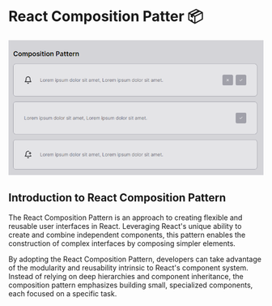 # React Composition Patter 📦

![Notification Component](public/component-01.PNG)

## Introduction to React Composition Pattern

The React Composition Pattern is an approach to creating flexible and reusable user interfaces in React. Leveraging React's unique ability to create and combine independent components, this pattern enables the construction of complex interfaces by composing simpler elements.

By adopting the React Composition Pattern, developers can take advantage of the modularity and reusability intrinsic to React's component system. Instead of relying on deep hierarchies and component inheritance, the composition pattern emphasizes building small, specialized components, each focused on a specific task.

